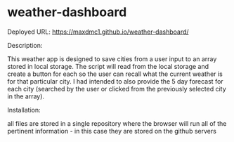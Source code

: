 # weather-dashboard

Deployed URL: https://maxdmc1.github.io/weather-dashboard/


Description:

This weather app is designed to save cities from a user input to an array stored in local storage.  The script will read from the local storage and create a button for each so the user can recall what the current weather is for that particular city.  I had intended to also provide the 5 day forecast for each city (searched by the user or clicked from the previously selected city in the array).

Installation:

all files are stored in a single repository where the browser will run all of the pertinent information - in this case they are stored on the github servers

